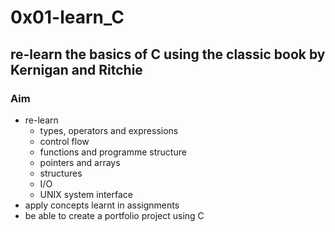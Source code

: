 # 0x01-learn_C

## re-learn the basics of C using the classic book by  Kernigan and Ritchie

### Aim

* re-learn
    * types, operators and expressions
    * control flow
    * functions and programme structure
    * pointers and arrays
    * structures
    * I/O
    * UNIX system interface
* apply concepts learnt in assignments
* be able to create a portfolio project using C